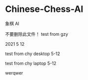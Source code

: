 # Chinese-Chess-AI

象棋 AI

不要删除此文件！
test from gzy

2021 5 12

test from chy desktop 5-12

test from chy laptop 5-12

werqwer